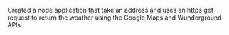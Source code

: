 Created a node application that take an address and uses an https get request to return the weather using the Google Maps and Wunderground APIs
